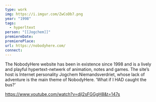 ```yaml
---
type: work
img: https://i.imgur.com/ZwCoDb7.png
year: "1998"
tags:
  - hyperltext
person: "[[Jogchem]]"
premiereDate:
premierePlace:
url: https://nobodyhere.com/
connect:
---
```

The NobodyHere website has been in existence since 1998 and is a lively and playful hypertext-netwerk of animation, notes and games. The site’s host is Internet personality Jogchem Niemandsverdriet, whose lack of adventure is the main theme of NobodyHere. ‘What if I HAD caught the bus?’


https://www.youtube.com/watch?v=djl2sFGGgH8&t=147s


